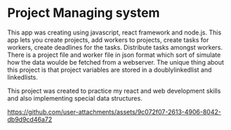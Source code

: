 # Project Managing system

This app was creating using javascript, react framework and node.js.
This app lets you create projects, add workers to projects, create tasks for workers, create deadlines for the tasks. Distribute tasks amongst workers.
There is a project file and worker file in json format which sort of simulate how the data woulde be fetched from a webserver.
The unique thing about this project is that project variables are stored in a doublylinkedlist and linkedlists.

This project was created to practice my react and web development skills and also implementing special data structures.



https://github.com/user-attachments/assets/9c072f07-2613-4906-8042-db9d9cd46a72

